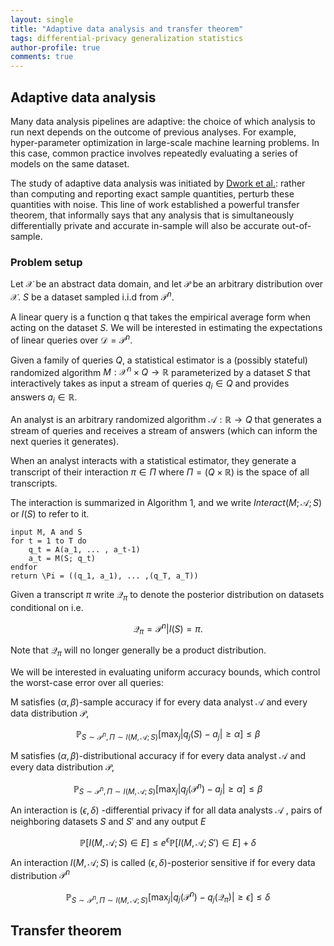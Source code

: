 ```yaml
---
layout: single
title: "Adaptive data analysis and transfer theorem"
tags: differential-privacy generalization statistics
author-profile: true
comments: true
---
```


## Adaptive data analysis

Many data analysis pipelines are adaptive: the choice of which analysis to run next depends on the outcome of previous analyses. For example, hyper-parameter optimization in large-scale machine learning problems. In this case, common practice involves repeatedly evaluating a series of models on the same dataset.

The study of adaptive data analysis was initiated by [Dwork et al.](https://arxiv.org/abs/1411.2664): rather than computing and reporting exact sample quantities, perturb these quantities with noise. This line of work established a powerful transfer theorem, that informally says that any analysis that is simultaneously differentially private and accurate in-sample will also be accurate out-of-sample.

### Problem setup

Let $\mathcal{X}$ be an abstract data domain, and let $\mathcal{P}$ be an arbitrary distribution over $\mathcal{X}$. $S$ be a dataset sampled i.i.d from $\mathcal{P}^n$.

A linear query is a function q that takes the empirical average form when acting on the dataset $S$. We will be interested in estimating the expectations of linear queries over $\mathcal{D} = \mathcal{P}^n$.

Given a family of queries $Q$, a statistical estimator is a (possibly stateful) randomized algorithm $M: \mathcal{X}^n \times Q \rightarrow \mathbb{R}$ parameterized by a dataset $S$ that interactively takes as input a stream of queries $q_i \in Q$ and provides answers $a_i \in \mathbb{R}$.

An analyst is an arbitrary randomized algorithm $\mathcal{A}: \mathbb{R} \rightarrow Q$ that generates a stream of queries and receives a stream of answers (which can inform the next queries it generates).

When an analyst interacts with a statistical estimator, they generate a transcript of their interaction $\pi \in \Pi$ where $\Pi = (Q \times \mathbb{R})$ is the space of all transcripts.

The interaction is summarized in Algorithm 1, and we write $Interact(M; \mathcal{A} ; S)$ or $I(S)$ to refer to it.


```
input M, A and S
for t = 1 to T do
    q_t = A(a_1, ... , a_t-1)
    a_t = M(S; q_t)
endfor
return \Pi = ((q_1, a_1), ... ,(q_T, a_T))
```

Given a transcript $\pi$ write $\mathcal{Q}_\pi$ to denote the posterior distribution on datasets conditional on i.e.

$$\mathcal{Q}_\pi = \mathcal{P}^n |I(S) =  \pi.$$

Note that $\mathcal{Q}_\pi$ will no longer generally be a product distribution.

We will be interested in evaluating uniform accuracy bounds, which control the worst-case error over all queries:

M satisfies $(\alpha, \beta)$-sample accuracy if for every data analyst $\mathcal{A}$ and every data distribution $\mathcal{P}$,

$$
\mathbb{P}_{S\sim \mathcal{P}^n, \Pi \sim I(M,\mathcal{A};S)} [\max_j |q_j(S) - a_j| \geq \alpha] \leq \beta
$$

M satisfies $(\alpha, \beta)$-distributional accuracy if for every data analyst $\mathcal{A}$ and every data distribution $\mathcal{P}$,


$$
\mathbb{P} _{S\sim \mathcal{P}^n, \Pi \sim I(M,\mathcal{A};S)} [\max_j |q_j(\mathcal{P}^n) - a_j| \geq \alpha] \leq \beta
$$


An interaction is $(\epsilon, \delta)$ -differential privacy if for all data analysts $\mathcal{A}$ , pairs of neighboring datasets $S$ and $S'$ and any output $E$

$$
\mathbb{P}[I(M,\mathcal{A};S) \in E] \leq e^\epsilon \mathbb{P}[I(M,\mathcal{A};S') \in E] + \delta
$$

An interaction $I(M,\mathcal{A};S)$ is called $(\epsilon, \delta)$-posterior sensitive if for every data distribution $\mathcal{P}^n$

$$
\mathbb{P} _{S\sim \mathcal{P}^n, \Pi \sim I(M,\mathcal{A};S)} [\max_j |q_j(\mathcal{P}^n) - q_j(\mathcal{Q} _\pi)| \geq \epsilon] \leq \delta
$$



## Transfer theorem
